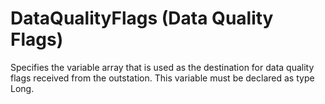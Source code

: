 # DataQualityFlags (Data Quality Flags)

Specifies the variable array that is used as the destination for data quality flags received from the outstation. This variable must be declared as type Long.
